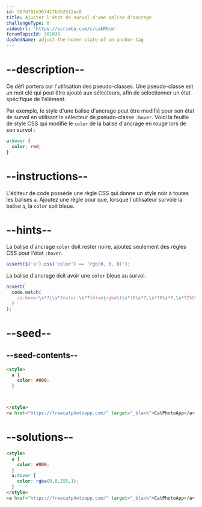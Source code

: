 ```yaml
---
id: 587d781d367417b2b2512ac8
title: Ajuster l'état de survol d'une balise d'ancrage
challengeType: 0
videoUrl: 'https://scrimba.com/c/cakRGcm'
forumTopicId: 301035
dashedName: adjust-the-hover-state-of-an-anchor-tag
---
```


# --description--

Ce défi portera sur l'utilisation des pseudo-classes. Une pseudo-classe est un mot clé qui peut être ajouté aux sélecteurs, afin de sélectionner un état spécifique de l'élément.

Par exemple, le style d'une balise d'ancrage peut être modifié pour son état de survol en utilisant le sélecteur de pseudo-classe `:hover`. Voici la feuille de style CSS qui modifie le `color` de la balise d'ancrage en rouge lors de son survol :

```css
a:hover {
  color: red;
}
```

# --instructions--

L'éditeur de code possède une règle CSS qui donne un style noir à toutes les balises `a`. Ajoutez une règle pour que, lorsque l'utilisateur survole la balise `a`, la `color` soit bleue.

# --hints--

La balise d'ancrage `color` doit rester noire, ajoutez seulement des règles CSS pour l'état `:hover`.

```js
assert($('a').css('color') == 'rgb(0, 0, 0)');
```

La balise d'ancrage doit avoir une `color` bleue au survol.

```js
assert(
  code.match(
    /a:hover\s*?{\s*?color:\s*?(blue|rgba\(\s*?0\s*?,\s*?0\s*?,\s*?255\s*?,\s*?1\s*?\)|#00F|rgb\(\s*?0\s*?,\s*?0\s*?,\s*?255\s*?\))\s*?;\s*?}/gi
  )
);
```

# --seed--

## --seed-contents--

```html
<style>
  a {
    color: #000;
  }



</style>
<a href="https://freecatphotoapp.com/" target="_blank">CatPhotoApp</a>
```

# --solutions--

```html
<style>
  a {
    color: #000;
  }
  a:hover {
    color: rgba(0,0,255,1);
  }
</style>
<a href="https://freecatphotoapp.com/" target="_blank">CatPhotoApp</a>
```

